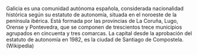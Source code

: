 Galicia es una comunidad autónoma española, considerada nacionalidad histórica según su estatuto de autonomía, situada en el noroeste de la península ibérica. Está formada por las provincias de La Coruña, Lugo, Orense y Pontevedra, que se componen de trescientos trece municipios​ agrupados en cincuenta y tres comarcas. La capital desde la aprobación del estatuto de autonomía en 1982, es la ciudad de Santiago de Compostela. (Wikipedia)
